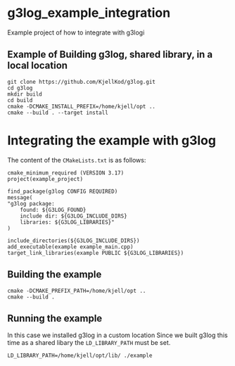 # g3log_example_integration
Example project of how to integrate with g3logi


## Example of Building g3log, shared library,  in a local location
```
git clone https://github.com/KjellKod/g3log.git
cd g3log
mkdir build
cd build
cmake -DCMAKE_INSTALL_PREFIX=/home/kjell/opt ..
cmake --build . --target install
```

# Integrating the example with g3log
The content of the `CMakeLists.txt` is as follows:
```
cmake_minimum_required (VERSION 3.17)
project(example_project)

find_package(g3log CONFIG REQUIRED)
message(
"g3log package:
    found: ${G3LOG_FOUND}
    include dir: ${G3LOG_INCLUDE_DIRS}
    libraries: ${G3LOG_LIBRARIES}"
)

include_directories(${G3LOG_INCLUDE_DIRS})
add_executable(example example_main.cpp)
target_link_libraries(example PUBLIC ${G3LOG_LIBRARIES})
```

## Building the example
```
cmake -DCMAKE_PREFIX_PATH=/home/kjell/opt ..
cmake --build .
```

## Running the example
In this case we installed g3log in a custom location
Since we built g3log this time as a shared libary the `LD_LIBRARY_PATH` must be set. 
```
LD_LIBRARY_PATH=/home/kjell/opt/lib/ ./example 
```



 
